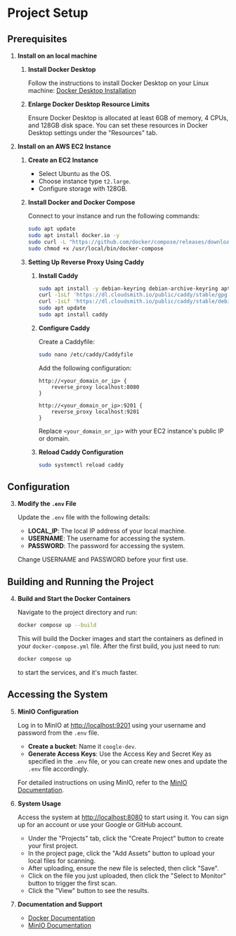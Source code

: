 # Project Setup

## Prerequisites
1. **Install on an local machine**
   1. **Install Docker Desktop**

      Follow the instructions to install Docker Desktop on your Linux machine: [Docker Desktop Installation](https://docs.docker.com/desktop/install/linux-install/)

   2. **Enlarge Docker Desktop Resource Limits**

      Ensure Docker Desktop is allocated at least 6GB of memory, 4 CPUs, and 128GB disk space. You can set these resources in Docker Desktop settings under the "Resources" tab.

2. **Install on an AWS EC2 Instance**
   1. **Create an EC2 Instance**
      - Select Ubuntu as the OS.
      - Choose instance type `t2.large`.
      - Configure storage with 128GB.

   2. **Install Docker and Docker Compose**

      Connect to your instance and run the following commands:

      ```sh
      sudo apt update
      sudo apt install docker.io -y
      sudo curl -L "https://github.com/docker/compose/releases/download/v2.11.1/docker-compose-$(uname -s)-$(uname -m)" -o /usr/local/bin/docker-compose
      sudo chmod +x /usr/local/bin/docker-compose
      ```

   3. **Setting Up Reverse Proxy Using Caddy**   
      1. **Install Caddy**
   
         ```sh
         sudo apt install -y debian-keyring debian-archive-keyring apt-transport-https
         curl -1sLf 'https://dl.cloudsmith.io/public/caddy/stable/gpg.key' | sudo tee /etc/apt/trusted.gpg.d/caddy-stable.asc
         curl -1sLf 'https://dl.cloudsmith.io/public/caddy/stable/debian.deb.txt' | sudo tee /etc/apt/sources.list.d/caddy-stable.list
         sudo apt update
         sudo apt install caddy
         ```
   
      2. **Configure Caddy**
   
         Create a Caddyfile:
   
         ```sh
         sudo nano /etc/caddy/Caddyfile
         ```
   
         Add the following configuration:
   
         ```plaintext
         http://<your_domain_or_ip> {
             reverse_proxy localhost:8080
         }
   
         http://<your_domain_or_ip>:9201 {
             reverse_proxy localhost:9201
         }
         ```
   
         Replace `<your_domain_or_ip>` with your EC2 instance's public IP or domain.
   
      3. **Reload Caddy Configuration**
   
         ```sh
         sudo systemctl reload caddy
         ```

## Configuration

3. **Modify the `.env` File**

   Update the `.env` file with the following details:

   - **LOCAL_IP**: The local IP address of your local machine.
   - **USERNAME**: The username for accessing the system.
   - **PASSWORD**: The password for accessing the system.

   Change USERNAME and PASSWORD before your first use.

## Building and Running the Project

4. **Build and Start the Docker Containers**

   Navigate to the project directory and run:

   ```sh
   docker compose up --build
   ```

   This will build the Docker images and start the containers as defined in your `docker-compose.yml` file. After the first build, you just need to run:

   ```sh
   docker compose up
   ```

   to start the services, and it's much faster.

##

## Accessing the System

5. **MinIO Configuration**

   Log in to MinIO at [http://localhost:9201](http://localhost:9201) using your username and password from the `.env` file.

   - **Create a bucket**: Name it `coogle-dev`.
   - **Generate Access Keys**: Use the Access Key and Secret Key as specified in the `.env` file, or you can create new ones and update the `.env` file accordingly.

   For detailed instructions on using MinIO, refer to the [MinIO Documentation](https://docs.min.io/).

6. **System Usage**

   Access the system at [http://localhost:8080](http://localhost:8080) to start using it. 
   You can sign up for an account or use your Google or GitHub account.
   
   - Under the "Projects" tab, click the "Create Project" button to create your first project.
   - In the project page, click the "Add Assets" button to upload your local files for scanning.
   - After uploading, ensure the new file is selected, then click "Save".
   - Click on the file you just uploaded, then click the "Select to Monitor" button to trigger the first scan.
   - Click the "View" button to see the results.

7. **Documentation and Support**

    - [Docker Documentation](https://docs.docker.com/)
    - [MinIO Documentation](https://docs.min.io/)
